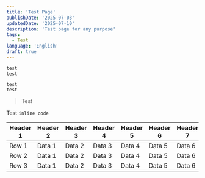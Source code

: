 ```yaml
---
title: 'Test Page'
publishDate: '2025-07-03'
updatedDate: '2025-07-10'
description: 'Test page for any purpose'
tags:
  - Test
language: 'English'
draft: true
---
```


<!-- http://localhost:4321/blog/test -->

```
test
test
```

```log title="hello.log"
test
test
```

> Test

Test `inline code`

<!-- a very wide table example -->

| Header 1 | Header 2 | Header 3 | Header 4 | Header 5 | Header 6 | Header 7 | Header 8 | Header 9 | Header 10 |
| -------- | -------- | -------- | -------- | -------- | -------- | -------- | -------- | -------- | --------- |
| Row 1    | Data 1   | Data 2   | Data 3   | Data 4   | Data 5   | Data 6   | Data 7   | Data 8   | Data 9    |
| Row 2    | Data 1   | Data 2   | Data 3   | Data 4   | Data 5   | Data 6   | Data 7   | Data 8   | Data 9    |
| Row 3    | Data 1   | Data 2   | Data 3   | Data 4   | Data 5   | Data 6   | Data 7   | Data 8   | Data 9    |
